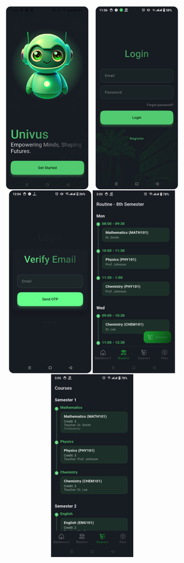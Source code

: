 <p align="center">
  <img src="preview/1_onboard.png" width="223" height="495" style="margin-right:16px;" />
  <img src="preview/login.png" width="223" height="495" />
  <img src="preview/2_email_verification.png" width="223" height="495" />
  <img src="preview/3_class_routine.png" width="223" height="495" />
  <img src="preview/4_coarse_list.png" width="223" height="495" />
</p>